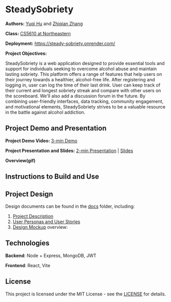 # SteadySobriety

**Authors:** [Yuqi Hu](https://yuqihu1103.github.io/) and [Zhiqian Zhang](https://zhiqian-zhang.github.io/ZhiqianZhang-Peronal-Website/)

**Class:** [CS5610 at Northeastern](https://johnguerra.co/classes/webDevelopment_fall_2023/)

**Deployment:** https://steady-sobriety.onrender.com/

**Project Objectives:**

SteadySobriety is a web application designed to provide essential tools and support for individuals seeking to overcome alcohol abuse
and maintain lasting sobriety. This platform offers a range of features that help users on their journey towards a healthier,
alcohol-free life. After registering and logging in, user can log the time of their last drink. User can keep track of their current
and longest sobriety streak and compare with other users on the scoreboard. We'll also add a discussion forum in the future.
By combining user-friendly interfaces, data tracking, community engagement, and motivational elements, SteadySobriety strives to be a
valuable resource in the battle against alcohol addiction.

## Project Demo and Presentation

**Project Demo Video:** [3-min Demo]()

**Project Presentation and Slides:** [2-min Presentation]() | [Slides]()

**Overview(gif)**

## Instructions to Build and Use

## Project Design

Design documents can be found in the [docs](docs) folder, including:

1. [Project Description](docs/project_description.txt)
2. [User Personas and User Stories](docs/user_personas_and_stories.txt)
3. [Design Mockup](docs/design_mockup.pdf) overview:

## Technologies

**Backend**: Node + Express, MongoDB, JWT

**Frontend**: React, Vite

## License

This project is licensed under the MIT License - see the [LICENSE](LICENSE) for details.
